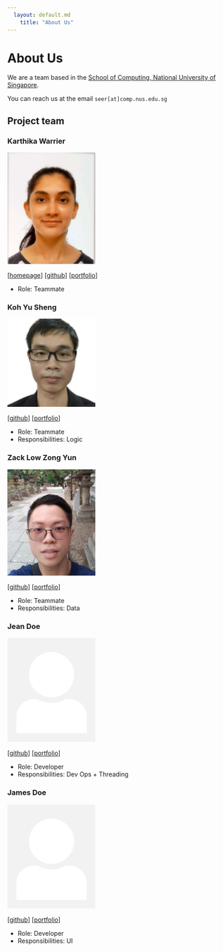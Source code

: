 ```yaml
---
  layout: default.md
    title: "About Us"
---
```


# About Us

We are a team based in the [School of Computing, National University of Singapore](http://www.comp.nus.edu.sg).

You can reach us at the email `seer[at]comp.nus.edu.sg`

## Project team

### Karthika Warrier

<img src="images/karthu0301.png" width="200px">

[[homepage](http://www.comp.nus.edu.sg/~damithch)]
[[github](https://github.com/karthu0301)]
[[portfolio](team/karthu0301.md)]

* Role: Teammate

### Koh Yu Sheng

<img src="images/noahkoh.png" width="200px">

[[github](http://github.com/noahkoh)]
[[portfolio](team/noahkoh.md)]

* Role: Teammate
* Responsibilities: Logic

### Zack Low Zong Yun

<img src="images/zacklow28.png" width="200px">

[[github](http://github.com/zacklow28)] [[portfolio](team/zacklow28.md)]

* Role: Teammate
* Responsibilities: Data

### Jean Doe

<img src="images/johndoe.png" width="200px">

[[github](http://github.com/johndoe)]
[[portfolio](team/johndoe.md)]

* Role: Developer
* Responsibilities: Dev Ops + Threading

### James Doe

<img src="images/johndoe.png" width="200px">

[[github](http://github.com/johndoe)]
[[portfolio](team/johndoe.md)]

* Role: Developer
* Responsibilities: UI
